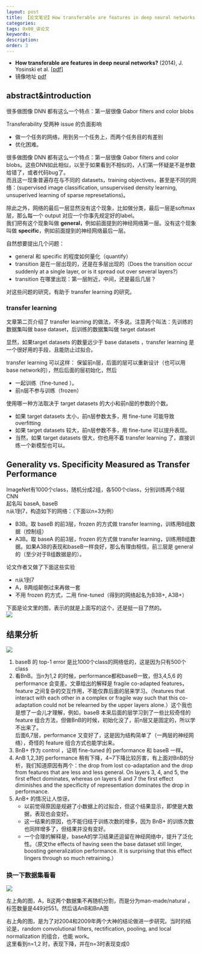 ```yaml
---
layout: post
title: 【论文笔记】How transferable are features in deep neural networks
categories:
tags: 0x00_读论文
keywords:
description:
order: 3
---
```




- **How transferable are features in deep neural networks?** (2014), J. Yosinski et al. [[pdf]](http://papers.nips.cc/paper/5347-how-transferable-are-features-in-deep-neural-networks.pdf)
- 镜像地址 [pdf](https://github.com/guofei9987/pictures_for_blog/tree/master/papers)

## abstract&introduction

很多做图像 DNN 都有这么一个特点：第一层很像 Gabor filters and color blobs

Transferability 受两种 issue 的负面影响
- 做一个任务的网络，用到另一个任务上，而两个任务目的有差别
- 优化困难。


很多做图像 DNN 都有这么一个特点：第一层很像 Gabor filters and color blobs。这些DNN如此相似，以至于如果看到不相似的，人们第一怀疑是不是参数给错了，或者代码bug了。  
而且这一现象普遍存在与不同的 datasets，training objectives，甚至是不同的网络：(supervised image classification, unsupervised density learning, unsuperived learning of sparse represetations)。

除此之外，网络的最后一层显然没有这个现象，比如做分类，最后一层是softmax层，那么每一个 output 对应一个你事先规定好的label。  
我们把有这个现象叫做 **general**，例如前面提到的神经网络第一层。没有这个现象叫做 **specific**，例如前面提到的神经网络最后一层。  

自然想要提出几个问题：
- general 和 specific 的程度如何量化（quantify）
- transition 是在一层出现的，还是在多层出现的（Does the transition occur suddenly at a single layer, or is it spread out over several layers?）
- transition 在哪里出现：第一层附近，中间，还是最后几层？

对这些问题的研究，有助于 transfer learning 的研究。

### transfer learning
文章第二页介绍了 transfer learning 的做法，不多说。注意两个叫法：先训练的数据集叫做 base dataset，后训练的数据集叫做 target dataset

显然，如果target datasets 的数量远少于 base datasets ，transfer learning 是一个很好用的手段，且能防止过拟合。

transfer learning 可以这样：
保留前n层，后面的层可以重新设计（也可以用base network的），然后后面的层初始化，然后
- 一起训练（fine-tuned ）。
- 前n层不参与训练（frozen）

使用哪一种方法取决于 target datasets 的大小和前n层的参数的个数。
- 如果 target datasets 太小，前n层参数太多，用 fine-tune 可能导致 overfitting  
- 如果 target datasets 较大，前n层参数不多，用 fine-tune 可以提升表现。
- 当然，如果 target datasets 很大，你也用不着 transfer learning 了，直接训练一个新模型也可以。

## Generality vs. Specificity Measured as Transfer Performance
ImageNet有1000个class，随机分成2组，各500个class，分别训练两个8层CNN  
起名叫 baseA, baseB  
n从1到7，构造如下的网络：（下面以n=3为例）
- B3B。取 baseB 的前3层，frozen 的方式做 transfer learning，训练用B组数据（控制组）
- A3B。取 baseA 的前3层，frozen 的方式做 transfer learning，训练用B组数据。如果A3B的表现和baseB一样良好，那么有理由相信，前三层是 general 的（至少对于B组数据是的）。

论文作者又做了下面这些实验
- n从1到7
- A，B两组颠倒过来再做一套
- 不用 frozen 的方式，二用 fine-tuned（得到的网络起名为B3B+, A3B+）

下面是论文里的图，表示的就是上面写的这个，还是挺一目了然的。  
![](/pictures_for_blog/papers/transferable-features.png)  


## 结果分析

![](/pictures_for_blog/papers/transferable-features2.png)  

1. baseB 的 top-1 error 是比1000个class的网络低的，这是因为只有500个class
2. 看BnB。当n为1,2 的时候，performance都和baseB一致，但3,4,5,6 的 performance 会变差。文章给出的解释是 fragile co-adapted features，feature 之间复杂的交互作用，不能仅靠后面的层来学习。（features that interact with each other in a complex or fragile way such that this co-adaptation could not be relearned by the upper layers alone.）这个我也是想了一会儿才理解，例如，baseB 本来后面的层学习到了一些比较奇怪的 feature 组合方法，但做BnB的时候，初始化没了，前n层又是固定的，所以学不出来了。  
后面6,7层，performance 又变好了，这是因为结构简单了（一两层的神经网络），奇怪的 feature 组合方式也能学出来。
3. BnB+ 作为 control ，证明 fine-tuned 的 performance 和 baseB 一样。
4. AnB 1,2,3的 performance 稍有下降，4~7下降比较厉害，有上面对BnB的分析，我们知道原因有两个：the drop from lost co-adaptation and the drop from features that are less and less general. On layers 3, 4, and 5, the first effect dominates, whereas on layers 6 and 7 the first effect diminishes and the specificity of representation dominates the drop in performance.
5. AnB+ 的情况让人惊讶。
    - 以前觉得原因是规避了小数据上的过拟合，但这个结果显示，即使是大数据，表现也会变好。
    - 这一结果的原因，也不能归结于训练次数的增多，因为 BnB+ 的训练次数也同样增多了，但结果并没有变好。
    - 一个合理的解释是，baseA的学习结果还逗留在神经网络中，提升了泛化性。（原文the effects of having seen the base dataset still linger, boosting generalization performance. It is surprising that this effect lingers through so much retraining.）

### 换一下数据集看看
![](/pictures_for_blog/papers/transferable-features3.png)

左上角的图，A，B这两个数据集不再随机分割，而是分为man-made/natural ，标签数量是449对551。然后话AnB和BnA图


右上角的图，是为了对2004和2009年两个大神的结论做进一步研究。当时的结论是，random convolutional filters, rectification, pooling, and local normalization 的组合，也能 work。  
这里看到n=1,2 时，表现下降，并在n=3时表现变成0
